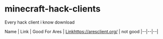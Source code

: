 # minecraft-hack-clients
Every hack client i know download

Name | Link | Good For 
Ares | [Link](https://aresclient.org/)https://aresclient.org/ | not good 
|--|--|--|

